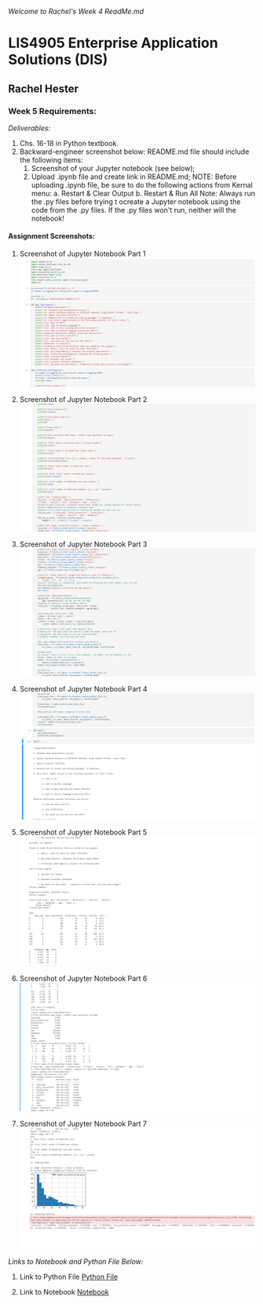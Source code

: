 *Welcome to Rachel's Week 4 ReadMe.md*

>

# LIS4905 Enterprise Application Solutions (DIS)

## Rachel Hester

### Week 5 Requirements:

*Deliverables:*

1. Chs. 16-18 in Python textbook.
2. Backward-engineer screenshot below: README.md file should include the 
   following items:
	1. Screenshot of your Jupyter notebook (see below);
	2. Upload .ipynb file and create link in README.md; NOTE: Before uploading .ipynb file, be sure to do the following actions from Kernal menu: a. Restart & Clear Output b. Restart & Run All Note: Always run the .py files before trying t ocreate a Jupyter notebook using the code from the .py files. If the .py files won't run, neither will the notebook!


> 
> 
> 

#### Assignment Screenshots:

1. Screenshot of Jupyter Notebook Part 1                                   
![Jupyter Notebook 1](img/week5_1.png) 

2. Screenshot of Jupyter Notebook Part 2
![Jupyter Notebook 2](img/week5_2.png)

3. Screenshot of Jupyter Notebook Part 3
![Jupyter Notebook 3](img/week5_3.png)

4. Screenshot of Jupyter Notebook Part 4
![Jupyter Notebook 4](img/week5_4.png)

5. Screenshot of Jupyter Notebook Part 5
![Jupyter Notebook 5](img/week5_5.png)

6. Screenshot of Jupyter Notebook Part 6
![Jupyter Notebook 6](img/week5_6.png)

7. Screenshot of Jupyter Notebook Part 7
![Jupyter Notebook 7](img/week5_7.png)

*Links to Notebook and Python File Below:*

1. Link to Python File
[Python File](docs/week5.py "Week 5")

2. Link to Notebook
[Notebook](docs/Week5.ipynb "Week 4 Notebook")